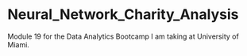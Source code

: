 # Neural_Network_Charity_Analysis
Module 19 for the Data Analytics Bootcamp I am taking at University of Miami.

